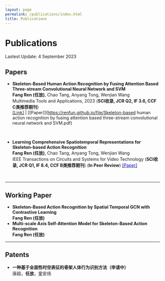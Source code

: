 ```yaml
---
layout: page
permalink: /publications/index.html
title: Publications
---
```


# Publications

Lastest Update: 4 September 2023&nbsp; 


## Papers

- **Skeleton-Based Human Action Recognition by Fusing Attention Based Three-stream Convolutional Neural Network and SVM**<br>
**Fang Ren (任放)**, Chao Tang, Anyang Tong, Wenjian Wang<br>
Multimedia Tools and Applications, 2023 (**SCI收录, JCR Q2, IF 3.6, CCF C类推荐期刊**)<br>
[[Link]](https://link.springer.com/article/10.1007/s11042-023-15334-9) | [[Paper]](https://renfun.github.io/file/Skeleton-based human action recognition by fusing attention based three-stream convolutional neural network and SVM.pdf)
<br>

- **Learning Comprehensive Spatiotemporal Representations for Skeleton-based Action Recognition**<br>
**Fang Ren (任放)**, Chao Tang, Anyang Tong, Wenjian Wang<br>
IEEE Transactions on Circuits and Systems for Video Technology (**SCI收录, JCR Q1, IF 8.4, CCF B类推荐期刊**) (**In Peer Review**)
[[<font color='blue'>Paper</font>]](https://renfun.github.io/file/Manuscript.pdf)
<br>

---

## Working Paper

- **Skeleton-Based Action Recognition by Spatial Temporal GCN with Contrastive Learning**<br>
**Fang Ren (任放)**<br>
- **Multi-scale Axis Self-Attention Model for Skeleton-Based Action Recognition**<br>
**Fang Ren (任放)**<br>

---

## Patents

- **一种基于全面性时空表征的骨架人体行为识别方法（申请中）**<br>
唐超，**任放**，童安炀<br>

<br>
